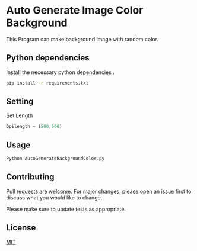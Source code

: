 # Auto Generate Image Color Background

This Program can make background image with random color. 

## Python dependencies

Install the necessary python dependencies .

```bash
pip install -r requirements.txt
```
## Setting
Set Length 
```python
Dpilength = (500,500)
```

## Usage

```python
Python AutoGenerateBackgroundColor.py
```

## Contributing
Pull requests are welcome. For major changes, please open an issue first to discuss what you would like to change.

Please make sure to update tests as appropriate.

## License
[MIT](https://choosealicense.com/licenses/mit/)